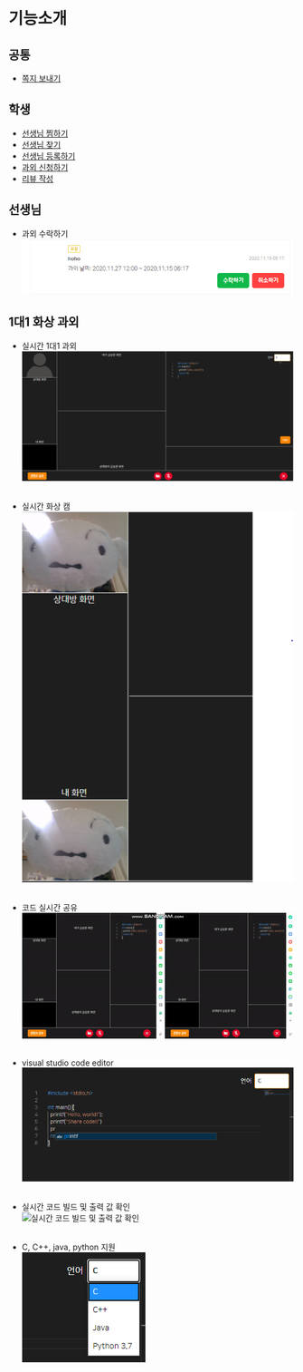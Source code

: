 # 기능소개
## 공통
- [쪽지 보내기](./img/func1_sendMsg.png) <br>

## 학생
- [선생님 찜하기](./img/func2_likeTeacher.png)  <br>
- [선생님 찾기](./img/func2_findTeacher.png) <br>
- [선생님 등록하기](./img/func2_enrollTeacher.png)  <br>
- [과외 신청하기](./img/func2_submit.png) <br>
- [리뷰 작성](./img/func2_writeReview.png) <br>

## 선생님
- 과외 수락하기 <br>
![과외 수락하기](./img/func3_okEdu.png) <br>

## 1대1 화상 과외
- 실시간 1대1 과외 <br>
![실시간 1대1 과외](./img/func4_realtime.png)
<br> <br>

- 실시간 화상 캠 <br>
![실시간 화상 캠](./img/func4_realtimeCam.png)  <br> <br>

- 코드 실시간 공유 <br>
![실시간 코드 공유](./img/share-code.gif)<br> <br>

- visual studio code editor <br>
![visual stduio code editor](./img/func4_vscode.png)  <br> <br>

- 실시간 코드 빌드 및 출력 값 확인 <br>
![실시간 코드 빌드 및 출력 값 확인](./img/func4_build.png)  <br> <br>

- C, C++, java, python 지원 <br>
![언어 지원](./img/func4_lang.png)  <br> <br>